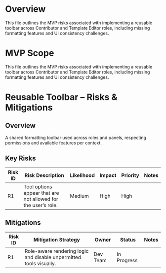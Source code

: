 # Overview

This file outlines the MVP risks associated with implementing a reusable toolbar across Contributor and Template Editor roles, including missing formatting features and UI consistency challenges.

# MVP Scope

This file outlines the MVP risks associated with implementing a reusable toolbar across Contributor and Template Editor roles, including missing formatting features and UI consistency challenges.

# Reusable Toolbar – Risks & Mitigations

## Overview
A shared formatting toolbar used across roles and panels, respecting permissions and available features per context.

## Key Risks

| Risk ID | Risk Description | Likelihood | Impact | Priority | Notes |
|---------|------------------|------------|--------|----------|-------|
| R1 | Tool options appear that are not allowed for the user’s role. | Medium | High | High |  |

## Mitigations

| Risk ID | Mitigation Strategy | Owner | Status | Notes |
|---------|----------------------|--------|--------|-------|
| R1 | Role-aware rendering logic and disable unpermitted tools visually. | Dev Team | In Progress |  |
